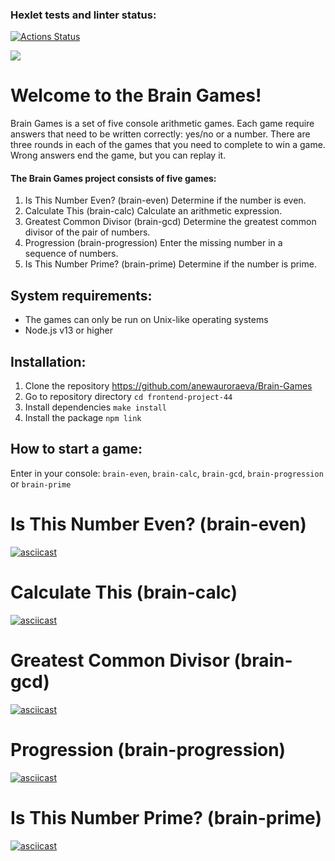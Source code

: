 ### Hexlet tests and linter status:
[![Actions Status](https://github.com/anewauroraeva/frontend-project-44/workflows/hexlet-check/badge.svg)](https://github.com/anewauroraeva/frontend-project-44/actions)

<a href="https://codeclimate.com/github/anewauroraeva/frontend-project-44/maintainability"><img 
src="https://api.codeclimate.com/v1/badges/d47c876838bb017133af/maintainability" /></a>

# Welcome to the Brain Games!

Brain Games is a set of five console arithmetic games. Each game require answers that need to be written correctly: yes/no or a number. There are three rounds in each of the games that you need to complete to win a game. Wrong answers end the game, but you can replay it.

#### The Brain Games project consists of five games:
1. Is This Number Even? (brain-even) 
    Determine if the number is even.
2. Calculate This (brain-calc)
    Calculate an arithmetic expression.
3. Greatest Common Divisor (brain-gcd)
    Determine the greatest common divisor of the pair of numbers.
4. Progression (brain-progression)
    Enter the missing number in a sequence of numbers.
5. Is This Number Prime? (brain-prime)
    Determine if the number is prime.

## System requirements:
- The games can only be run on Unix-like operating systems
- Node.js v13 or higher

## Installation:
1. Clone the repository https://github.com/anewauroraeva/Brain-Games
2. Go to repository directory `cd frontend-project-44`
3. Install dependencies `make install`
4. Install the package `npm link`

## How to start a game:
Enter in your console:
`brain-even`, `brain-calc`, `brain-gcd`, `brain-progression` or `brain-prime`

# Is This Number Even? (brain-even)
[![asciicast](https://asciinema.org/a/548198.svg)](https://asciinema.org/a/548198)

# Calculate This (brain-calc)
[![asciicast](https://asciinema.org/a/548556.svg)](https://asciinema.org/a/548556)

# Greatest Common Divisor (brain-gcd)
[![asciicast](https://asciinema.org/a/551026.svg)](https://asciinema.org/a/551026)

# Progression (brain-progression)
[![asciicast](https://asciinema.org/a/552091.svg)](https://asciinema.org/a/552091)

# Is This Number Prime? (brain-prime)
[![asciicast](https://asciinema.org/a/552301.svg)](https://asciinema.org/a/552301)
